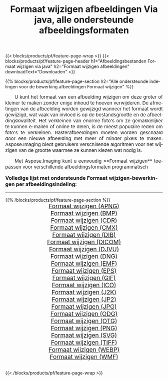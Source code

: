 ﻿---
title: Formaat wijzigen afbeeldingen Via java, alle ondersteunde afbeeldingsformaten 
weight: 3920
url: /nl/java/resize/ 
lang: nl
langdirlevel: 2
locales: zh-hans,ja,it,ru,de,es,fr,nl,id,lt,pl,pt,vi,tr,ko,zh-hant,ar,hi,th,sv,cs,uk,he
description: Met behulp van Aspose.Imaging kunt u eenvoudig Formaat wijzigen afbeeldingen maken via java
---

{{< blocks/products/pf/feature-page-wrap >}}
{{< blocks/products/pf/feature-page-header h1="Afbeeldingsbestanden Formaat wijzigen via java" h2="Formaat wijzigen afbeeldingen" downloadText="Downloaden" >}}


{{% blocks/products/pf/feature-page-section  h2="Alle ondersteunde indelingen voor de bewerking afbeeldingen Formaat wijzigen" %}}
<p align="justify" style="text-indent:2em;font-size:15px;">
U kunt het formaat van een afbeelding wijzigen om deze groter of kleiner te maken zonder enige inhoud te hoeven verwijderen. De afmetingen van de afbeelding worden gewijzigd wanneer het formaat wordt gewijzigd, wat vaak van invloed is op de bestandsgrootte en de afbeeldingskwaliteit. Het verkleinen van enorme foto's om ze gemakkelijker te kunnen e-mailen of online te delen, is de meest populaire reden om foto's te verkleinen. Rasterafbeeldingen moeten worden geschaald door een nieuwe afbeelding met meer of minder pixels te maken. Aspose.Imaging biedt gebruikers verschillende algoritmen voor het wijzigen van de grootte waarmee ze kunnen kiezen wat nodig is.
</p>
<p align="justify" style="text-indent:2em;font-size:15px;">
Met Aspose.Imaging kunt u eenvoudig **Formaat wijzigen** toepassen voor verschillende afbeeldingsformaten programmatisch
</p>
<h3 style="margin-top:16px;">
Volledige lijst met ondersteunde Formaat wijzigen-bewerkingen per afbeeldingsindeling:
</h3>
<hr/>
{{% /blocks/products/pf/feature-page-section %}}
<div class="container-fluid productfamilypage bg-gray">
    <div class="convertypes bg-gray agp-content section">
        <div class="container">
		<div class="row other-converters" style="gap: 10px;font-size: 19px;text-align:center;">
		    <div class='col-md-3 other-converter remove-lp remove-rp'><a href="/imaging/nl/java/resize/apng/" style="padding:15px;">Formaat wijzigen (APNG)</a></div><div class='col-md-3 other-converter remove-lp remove-rp'><a href="/imaging/nl/java/resize/bmp/" style="padding:15px;">Formaat wijzigen (BMP)</a></div><div class='col-md-3 other-converter remove-lp remove-rp'><a href="/imaging/nl/java/resize/cdr/" style="padding:15px;">Formaat wijzigen (CDR)</a></div><div class='col-md-3 other-converter remove-lp remove-rp'><a href="/imaging/nl/java/resize/cmx/" style="padding:15px;">Formaat wijzigen (CMX)</a></div><div class='col-md-3 other-converter remove-lp remove-rp'><a href="/imaging/nl/java/resize/dib/" style="padding:15px;">Formaat wijzigen (DIB)</a></div><div class='col-md-3 other-converter remove-lp remove-rp'><a href="/imaging/nl/java/resize/dicom/" style="padding:15px;">Formaat wijzigen (DICOM)</a></div><div class='col-md-3 other-converter remove-lp remove-rp'><a href="/imaging/nl/java/resize/djvu/" style="padding:15px;">Formaat wijzigen (DJVU)</a></div><div class='col-md-3 other-converter remove-lp remove-rp'><a href="/imaging/nl/java/resize/dng/" style="padding:15px;">Formaat wijzigen (DNG)</a></div><div class='col-md-3 other-converter remove-lp remove-rp'><a href="/imaging/nl/java/resize/emf/" style="padding:15px;">Formaat wijzigen (EMF)</a></div><div class='col-md-3 other-converter remove-lp remove-rp'><a href="/imaging/nl/java/resize/eps/" style="padding:15px;">Formaat wijzigen (EPS)</a></div><div class='col-md-3 other-converter remove-lp remove-rp'><a href="/imaging/nl/java/resize/gif/" style="padding:15px;">Formaat wijzigen (GIF)</a></div><div class='col-md-3 other-converter remove-lp remove-rp'><a href="/imaging/nl/java/resize/ico/" style="padding:15px;">Formaat wijzigen (ICO)</a></div><div class='col-md-3 other-converter remove-lp remove-rp'><a href="/imaging/nl/java/resize/j2k/" style="padding:15px;">Formaat wijzigen (J2K)</a></div><div class='col-md-3 other-converter remove-lp remove-rp'><a href="/imaging/nl/java/resize/jp2/" style="padding:15px;">Formaat wijzigen (JP2)</a></div><div class='col-md-3 other-converter remove-lp remove-rp'><a href="/imaging/nl/java/resize/jpg/" style="padding:15px;">Formaat wijzigen (JPG)</a></div><div class='col-md-3 other-converter remove-lp remove-rp'><a href="/imaging/nl/java/resize/odg/" style="padding:15px;">Formaat wijzigen (ODG)</a></div><div class='col-md-3 other-converter remove-lp remove-rp'><a href="/imaging/nl/java/resize/otg/" style="padding:15px;">Formaat wijzigen (OTG)</a></div><div class='col-md-3 other-converter remove-lp remove-rp'><a href="/imaging/nl/java/resize/png/" style="padding:15px;">Formaat wijzigen (PNG)</a></div><div class='col-md-3 other-converter remove-lp remove-rp'><a href="/imaging/nl/java/resize/svg/" style="padding:15px;">Formaat wijzigen (SVG)</a></div><div class='col-md-3 other-converter remove-lp remove-rp'><a href="/imaging/nl/java/resize/tiff/" style="padding:15px;">Formaat wijzigen (TIFF)</a></div><div class='col-md-3 other-converter remove-lp remove-rp'><a href="/imaging/nl/java/resize/webp/" style="padding:15px;">Formaat wijzigen (WEBP)</a></div><div class='col-md-3 other-converter remove-lp remove-rp'><a href="/imaging/nl/java/resize/wmf/" style="padding:15px;">Formaat wijzigen (WMF)</a></div>
                </div>
        </div>
    </div>
</div>
<br/>

{{< /blocks/products/pf/feature-page-wrap >}}
